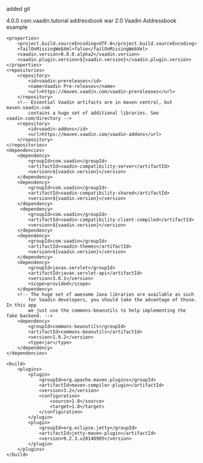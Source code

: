 added git
<?xml version="1.0" encoding="UTF-8"?>
<project xmlns="http://maven.apache.org/POM/4.0.0" xmlns:xsi="http://www.w3.org/2001/XMLSchema-instance"
    xsi:schemaLocation="http://maven.apache.org/POM/4.0.0 http://maven.apache.org/maven-v4_0_0.xsd">
    <modelVersion>4.0.0</modelVersion>
    <groupId>com.vaadin.tutorial</groupId>
    <artifactId>addressbook</artifactId>
    <packaging>war</packaging>
    <version>2.0</version>
    <name>Vaadin Addressbook example</name>

    <properties>
        <project.build.sourceEncoding>UTF-8</project.build.sourceEncoding>
        <failOnMissingWebXml>false</failOnMissingWebXml>
        <vaadin.version>8.0.0.alpha2</vaadin.version>
        <vaadin.plugin.version>${vaadin.version}</vaadin.plugin.version>
    </properties>
    <repositories>
        <repository>
            <id>vaadin-prereleases</id>
            <name>Vaadin Pre-releases</name>
            <url>https://maven.vaadin.com/vaadin-prereleases</url>
        </repository>
        <!-- Essential Vaadin artifacts are in maven central, but maven.vaadin.com 
            contains a huge set of additional libraries. See vaadin.com/directory -->
        <repository>
            <id>vaadin-addons</id>
            <url>https://maven.vaadin.com/vaadin-addons</url>
        </repository>
    </repositories>
    <dependencies>
        <dependency>
            <groupId>com.vaadin</groupId>
            <artifactId>vaadin-compatibility-server</artifactId>
            <version>${vaadin.version}</version>
        </dependency>
        <dependency>
            <groupId>com.vaadin</groupId>
            <artifactId>vaadin-compatibility-shared</artifactId>
            <version>${vaadin.version}</version>
        </dependency>
         <dependency>
            <groupId>com.vaadin</groupId>
            <artifactId>vaadin-compatibility-client-compiled</artifactId>
            <version>${vaadin.version}</version>
        </dependency>
        <dependency>
            <groupId>com.vaadin</groupId>
            <artifactId>vaadin-themes</artifactId>
            <version>${vaadin.version}</version>
        </dependency>
        <dependency>
            <groupId>javax.servlet</groupId>
            <artifactId>javax.servlet-api</artifactId>
            <version>3.0.1</version>
            <scope>provided</scope>
        </dependency>
        <!-- The huge set of awesome Java libraries are available as such 
            for Vaadin developers, you should take the advantage of those. In this app 
            we just use the commons-beanutils to help implementing the fake backend. -->
        <dependency>
            <groupId>commons-beanutils</groupId>
            <artifactId>commons-beanutils</artifactId>
            <version>1.9.2</version>
            <type>jar</type>
        </dependency>
    </dependencies>

    <build>
        <plugins>
            <plugin>
                <groupId>org.apache.maven.plugins</groupId>
                <artifactId>maven-compiler-plugin</artifactId>
                <version>3.2</version>
                <configuration>
                    <source>1.8</source>
                    <target>1.8</target>
                </configuration>
            </plugin>
            <plugin>
                <groupId>org.eclipse.jetty</groupId>
                <artifactId>jetty-maven-plugin</artifactId>
                <version>9.2.3.v20140905</version>
            </plugin>
        </plugins>
    </build>
</project>

